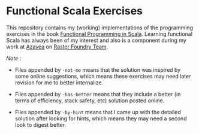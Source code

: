 # Functional Scala Exercises

This repository contains my (working) implementations of the programming exercises in the book [Functional Programming in Scala](https://www.manning.com/books/functional-programming-in-scala). Learning functional Scala has always been of my interest and also is a component during my work at [Azavea](https://github.com/azavea) on [Raster Foundry Team](https://github.com/raster-foundry/).

_Note_ :

* Files appended by `-not-me` means that the solution was inspired by some online suggestions, which means these exercises may need later revision for me to better internalize.

* Files appended by `-has-better` means that they include a better (in terms of efficiency, stack safety, etc) solution posted online.

* Files appended by `-by-hint` means that I came up with the detailed solution after looking for hints, which means they may need a second look to digest better.
